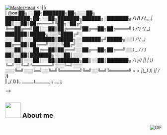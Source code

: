 [![MasterHead](https://i.pinimg.com/originals/77/ca/a3/77caa32884d735d439ade45ba37feaf2.gif)](https://arjuncvinod.github.io)
<!
                \||/           
                |  @___oo                            ██╗░░██╗███████╗██╗░░░██╗  ████████╗██╗░░██╗███████╗██████╗░███████╗
      /\  /\   / (__,,,,|                            ██║░░██║██╔════╝╚██╗░██╔╝  ╚══██╔══╝██║░░██║██╔════╝██╔══██╗██╔════╝
     ) /^\) ^\/ _)                                   ███████║█████╗░░░╚████╔╝░  ░░░██║░░░███████║█████╗░░██████╔╝█████╗░░
     )   /^\/   _)                                   ██╔══██║██╔══╝░░░░╚██╔╝░░  ░░░██║░░░██╔══██║██╔══╝░░██╔══██╗██╔══╝░░
     )   _ /  / _)                                   ██║░░██║███████╗░░░██║░░░  ░░░██║░░░██║░░██║███████╗██║░░██║███████╗
 /\  )/\/ ||  | )_)                                  ╚═╝░░╚═╝╚══════╝░░░╚═╝░░░  ░░░╚═╝░░░╚═╝░░╚═╝╚══════╝╚═╝░░╚═╝╚══════╝
<  >      |(,,) )__)
 ||      /    \)___)\
 | \____(      )___) )___
  \______(_______;;; __;;;

-->
## <picture><img src = "https://github.com/7oSkaaa/7oSkaaa/blob/main/Images/about_me.gif?raw=true" width = 50px></picture> About me
  <img align="right" alt="GIF" src="https://media.giphy.com/media/MC6eSuC3yypCU/giphy.gif" />

<!--
Contribution Snake 
![snake gif](https://github.com/null3000/null3000/blob/output/github-contribution-grid-snake.svg)

**agusgigliottifarias/agusgigliottifarias** is a ✨ _special_ ✨ repository because its `README.md` (this file) appears on your GitHub profile.

Here are some ideas to get you started:

- 🔭 I’m currently working on ...
- 🌱 I’m currently learning ...
- 👯 I’m looking to collaborate on ...
- 🤔 I’m looking for help with ...
- 💬 Ask me about ...
- 📫 How to reach me: ...
- 😄 Pronouns: ...
- ⚡ Fun fact: ...
-->
